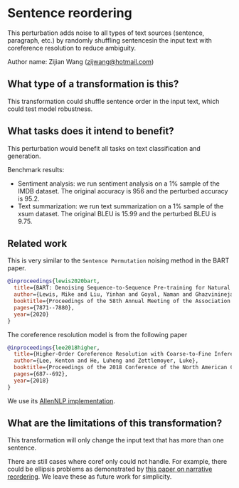 # Sentence reordering
This perturbation adds noise to all types of text sources (sentence, paragraph, etc.) by randomly shuffling sentencesin the input text with coreference resolution to reduce ambiguity.

Author name: Zijian Wang (zijwang@hotmail.com)

## What type of a transformation is this?
This transformation could shuffle sentence order in the input text, which could test model robustness.

## What tasks does it intend to benefit?
This perturbation would benefit all tasks on text classification and generation.

Benchmark results:

- Sentiment analysis: we run sentiment analysis on a 1% sample of the IMDB dataset. The original accuracy is 956 and the perturbed accuracy is 95.2.
- Text summarization: we run text summarization on a 1% sample of the xsum dataset. The original BLEU is 15.99 and the perturbed BLEU is 9.75.

## Related work

This is very similar to the `Sentence Permutation` noising method in the BART paper.

```bibtex
@inproceedings{lewis2020bart,
  title={BART: Denoising Sequence-to-Sequence Pre-training for Natural Language Generation, Translation, and Comprehension},
  author={Lewis, Mike and Liu, Yinhan and Goyal, Naman and Ghazvininejad, Marjan and Mohamed, Abdelrahman and Levy, Omer and Stoyanov, Veselin and Zettlemoyer, Luke},
  booktitle={Proceedings of the 58th Annual Meeting of the Association for Computational Linguistics},
  pages={7871--7880},
  year={2020}
}
```

The coreference resolution model is from the following paper

```bibtex
@inproceedings{lee2018higher,
  title={Higher-Order Coreference Resolution with Coarse-to-Fine Inference},
  author={Lee, Kenton and He, Luheng and Zettlemoyer, Luke},
  booktitle={Proceedings of the 2018 Conference of the North American Chapter of the Association for Computational Linguistics: Human Language Technologies, Volume 2 (Short Papers)},
  pages={687--692},
  year={2018}
}
```

We use its [AllenNLP implementation](https://demo.allennlp.org/coreference-resolution).


## What are the limitations of this transformation?

This transformation will only change the input text that has more than one sentence.

There are still cases where coref only could not handle. For example, there could be ellipsis problems as demonstrated by [this paper on narrative reordering](https://arxiv.org/pdf/2104.06669v1.pdf). We leave these as future work for simplicity.
